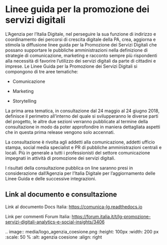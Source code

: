 # Linee guida per la promozione dei servizi digitali

L’Agenzia per l’Italia Digitale, nel perseguire la sua funzione di indirizzo e coordinamento dei percorsi di crescita digitale della PA, crea, aggiorna e stimola la diffusione linee guida per la Promozione dei Servizi Digitali che possano supportare le pubbliche amministrazioni nella definizione di strategie di comunicazione, marketing e racconto sempre più rispondenti alla necessità di favorire l’utilizzo dei servizi digitali da parte di cittadini e imprese.
Le Linee Guida per la Promozione dei Servizi Digitali si compongono di tre aree tematiche:
- Comunicazione

- Marketing

- Storytelling

La prima area tematica, in consultazione dal 24 maggio al 24 giugno 2018, definisce il perimetro all’interno del quale si svilupperanno le diverse parti del progetto, le altre due sezioni verranno pubblicate al termine della consultazione in modo da poter approfondire in maniera dettagliata aspetti che in questa prima release vengono solo accennati.

La consultazione è rivolta agli addetti alla comunicazione, addetti ufficio stampa, social media specialist e PR di pubbliche amministrazioni centrali e locali. Più in generale a tutti i professionisti del settore comunicazione impegnati in attività di promozione dei servizi digitali.

I risultati della consultazione pubblica on line saranno presi in considerazione dall’Agenzia per l’Italia Digitale per l’aggiornamento delle Linee Guida e delle successive integrazioni.


## Link al documento e consultazione

Link al documento Docs Italia: https://comunica-lg.readthedocs.io

Link per commenti Forum Italia: https://forum.italia.it/t/lg-promozione-servizi-digitali-analytics-e-social-insights/3406

.. image:: media/logo_agenzia_coesione.png
   :height: 100px
   :width: 200 px
   :scale: 50 %
   :alt: agenzia coesione
   :align: right
